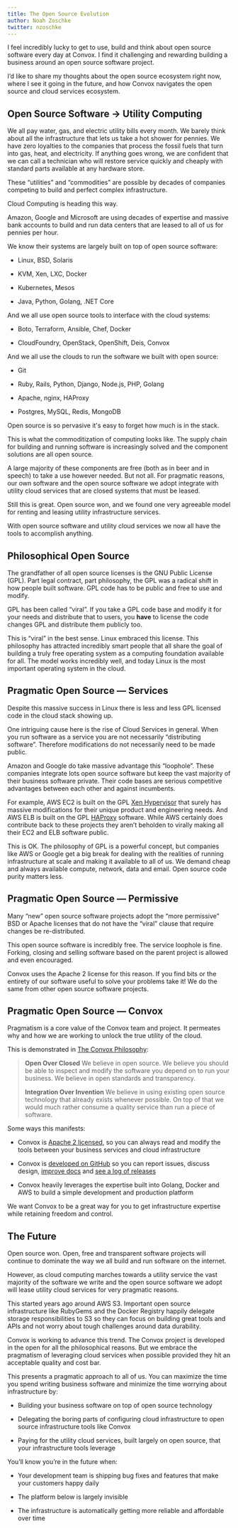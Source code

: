 ```yaml
---
title: The Open Source Evolution
author: Noah Zoschke
twitter: nzoschke
---
```


I feel incredibly lucky to get to use, build and think about open source software every day at Convox. I find it challenging and rewarding building a business around an open source software project.

I’d like to share my thoughts about the open source ecosystem right now, where I see it going in the future, and how Convox navigates the open source and cloud services ecosystem.

## Open Source Software → Utility Computing

We all pay water, gas, and electric utility bills every month. We barely think about all the infrastructure that lets us take a hot shower for pennies. We have zero loyalties to the companies that process the fossil fuels that turn into gas, heat, and electricity. If anything goes wrong, we are confident that we can call a technician who will restore service quickly and cheaply with standard parts available at any hardware store.

These “utilities” and “commodities” are possible by decades of companies competing to build and perfect complex infrastructure.

Cloud Computing is heading this way.

Amazon, Google and Microsoft are using decades of expertise and massive bank accounts to build and run data centers that are leased to all of us for pennies per hour.

We know their systems are largely built on top of open source software:

* Linux, BSD, Solaris

* KVM, Xen, LXC, Docker

* Kubernetes, Mesos

* Java, Python, Golang, .NET Core

And we all use open source tools to interface with the cloud systems:

* Boto, Terraform, Ansible, Chef, Docker

* CloudFoundry, OpenStack, OpenShift, Deis, Convox

And we all use the clouds to run the software we built with open source:

* Git

* Ruby, Rails, Python, Django, Node.js, PHP, Golang

* Apache, nginx, HAProxy

* Postgres, MySQL, Redis, MongoDB

Open source is so pervasive it's easy to forget how much is in the stack.

This is what the commoditization of computing looks like. The supply chain for building and running software is increasingly solved and the component solutions are all open source. 

A large majority of these components are free (both as in beer and in speech) to take a use however needed. But not all. For pragmatic reasons, our own software and the open source software we adopt integrate with utility cloud services that are closed systems that must be leased.

Still this is great. Open source won, and we found one very agreeable model for renting and leasing utility infrastructure services. 

With open source software and utility cloud services we now all have the tools to accomplish anything.

## Philosophical Open Source

The grandfather of all open source licenses is the GNU Public License (GPL). Part legal contract, part philosophy, the GPL was a radical shift in how people built software. GPL code has to be public and free to use and modify.

GPL has been called “viral”. If you take a GPL code base and modify it for your needs and distribute that to users, you **have** to license the code changes GPL and distribute them publicly too.

This is “viral” in the best sense. Linux embraced this license. This philosophy has attracted incredibly smart people that all share the goal of building a truly free operating system as a computing foundation available for all. The model works incredibly well, and today Linux is the most important operating system in the cloud.

## Pragmatic Open Source — Services

Despite this massive success in Linux there is less and less GPL licensed code in the cloud stack showing up.

One intriguing cause here is the rise of Cloud Services in general. When you run software as a service you are not necessarily “distributing software”. Therefore modifications do not necessarily need to be made public.

Amazon and Google do take massive advantage this “loophole”. These companies integrate lots open source software but keep the vast majority of their business software private. Their code bases are serious competitive advantages between each other and against incumbents.

For example, AWS EC2 is built on the GPL [Xen Hypervisor](https://en.wikipedia.org/wiki/Xen) that surely has massive modifications for their unique product and engineering needs. And AWS ELB is built on the GPL [HAProxy](http://www.haproxy.org/) software. While AWS certainly does contribute back to these projects they aren’t beholden to virally making all their EC2 and ELB software public.

This is OK. The philosophy of GPL is a powerful concept, but companies like AWS or Google get a big break for dealing with the realities of running infrastructure at scale and making it available to all of us. We demand cheap and always available compute, network, data and email. Open source code purity matters less.

## Pragmatic Open Source — Permissive

Many “new” open source software projects adopt the “more permissive” BSD or Apache licenses that do not have the “viral” clause that require changes be re-distributed.

This open source software is incredibly free. The service loophole is fine. Forking, closing and selling software based on the parent project is allowed and even encouraged.

Convox uses the Apache 2 license for this reason. If you find bits or the entirety of our software useful to solve your problems take it! We do the same from other open source software projects.

## Pragmatic Open Source — Convox

Pragmatism is a core value of the Convox team and project. It permeates why and how we are working to unlock the true utility of the cloud. 

This is demonstrated in [The Convox Philosophy](https://convox.com/docs/):

> **Open Over Closed**
> We believe in open source. We believe you should be able to inspect and modify the software you depend on to run your business. We believe in open standards and transparency.
> 
> **Integration Over Invention**
> We believe in using existing open source technology that already exists whenever possible. On top of that we would much rather consume a quality service than run a piece of software.

Some ways this manifests:

* Convox is [Apache 2 licensed](https://github.com/convox/rack/blob/master/LICENSE), so you can always read and modify the tools between your business services and cloud infrastructure

* Convox is [developed on GitHub](https://github.com/convox/rack) so you can report issues, discuss design, [improve docs](https://github.com/convox/site) and [see a log of releases](https://github.com/convox/rack/releases)

* Convox heavily leverages the expertise built into Golang, Docker and AWS to build a simple development and production platform

We want Convox to be a great way for you to get infrastructure expertise while retaining freedom and control.

## The Future

Open source won. Open, free and transparent software projects will continue to dominate the way we all build and run software on the internet.

However, as cloud computing marches towards a utility service the vast majority of the software we write and the open source software we adopt will lease utility cloud services for very pragmatic reasons.

This started years ago around AWS S3. Important open source infrastructure like RubyGems and the Docker Registry happily delegate storage responsibilities to S3 so they can focus on building great tools and APIs and not worry about tough challenges around data durability.

Convox is working to advance this trend. The Convox project is developed in the open for all the philosophical reasons. But we embrace the pragmatism of leveraging cloud services when possible provided they hit an acceptable quality and cost bar.

This presents a pragmatic approach to all of us. You can maximize the time you spend writing business software and minimize the time worrying about infrastructure by:

* Building your business software on top of open source technology

* Delegating the boring parts of configuring cloud infrastructure to open source infrastructure tools like Convox

* Paying for the utility cloud services, built largely on open source, that your infrastructure tools leverage

You’ll know you’re in the future when:

* Your development team is shipping bug fixes and features that make your customers happy daily

* The platform below is largely invisible

* The infrastructure is automatically getting more reliable and affordable over time
